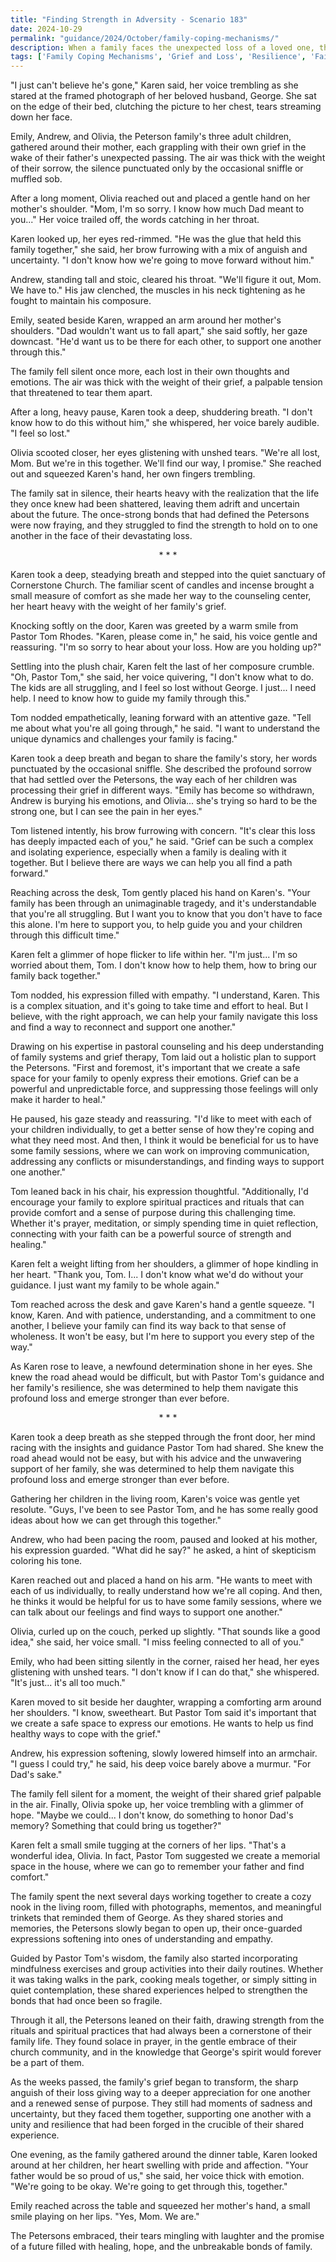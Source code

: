```yaml
---
title: "Finding Strength in Adversity - Scenario 183"
date: 2024-10-29
permalink: "guidance/2024/October/family-coping-mechanisms/"
description: When a family faces the unexpected loss of a loved one, they struggle to cope with their grief and find the strength to move forward. Seeking guidance from Pastor Tom Rhodes, they learn how to navigate their emotions, strengthen their family bonds, and discover the healing power of faith.
tags: ['Family Coping Mechanisms', 'Grief and Loss', 'Resilience', 'Faith and Spirituality', 'Pastoral Guidance']
---
```

"I just can't believe he's gone," Karen said, her voice trembling as she stared at the framed photograph of her beloved husband, George. She sat on the edge of their bed, clutching the picture to her chest, tears streaming down her face.

Emily, Andrew, and Olivia, the Peterson family's three adult children, gathered around their mother, each grappling with their own grief in the wake of their father's unexpected passing. The air was thick with the weight of their sorrow, the silence punctuated only by the occasional sniffle or muffled sob.

After a long moment, Olivia reached out and placed a gentle hand on her mother's shoulder. "Mom, I'm so sorry. I know how much Dad meant to you..." Her voice trailed off, the words catching in her throat.

Karen looked up, her eyes red-rimmed. "He was the glue that held this family together," she said, her brow furrowing with a mix of anguish and uncertainty. "I don't know how we're going to move forward without him."

Andrew, standing tall and stoic, cleared his throat. "We'll figure it out, Mom. We have to." His jaw clenched, the muscles in his neck tightening as he fought to maintain his composure.

Emily, seated beside Karen, wrapped an arm around her mother's shoulders. "Dad wouldn't want us to fall apart," she said softly, her gaze downcast. "He'd want us to be there for each other, to support one another through this."

The family fell silent once more, each lost in their own thoughts and emotions. The air was thick with the weight of their grief, a palpable tension that threatened to tear them apart.

After a long, heavy pause, Karen took a deep, shuddering breath. "I don't know how to do this without him," she whispered, her voice barely audible. "I feel so lost."

Olivia scooted closer, her eyes glistening with unshed tears. "We're all lost, Mom. But we're in this together. We'll find our way, I promise." She reached out and squeezed Karen's hand, her own fingers trembling.

The family sat in silence, their hearts heavy with the realization that the life they once knew had been shattered, leaving them adrift and uncertain about the future. The once-strong bonds that had defined the Petersons were now fraying, and they struggled to find the strength to hold on to one another in the face of their devastating loss.

<center>* * *</center>

Karen took a deep, steadying breath and stepped into the quiet sanctuary of Cornerstone Church. The familiar scent of candles and incense brought a small measure of comfort as she made her way to the counseling center, her heart heavy with the weight of her family's grief.

Knocking softly on the door, Karen was greeted by a warm smile from Pastor Tom Rhodes. "Karen, please come in," he said, his voice gentle and reassuring. "I'm so sorry to hear about your loss. How are you holding up?"

Settling into the plush chair, Karen felt the last of her composure crumble. "Oh, Pastor Tom," she said, her voice quivering, "I don't know what to do. The kids are all struggling, and I feel so lost without George. I just... I need help. I need to know how to guide my family through this."

Tom nodded empathetically, leaning forward with an attentive gaze. "Tell me about what you're all going through," he said. "I want to understand the unique dynamics and challenges your family is facing."

Karen took a deep breath and began to share the family's story, her words punctuated by the occasional sniffle. She described the profound sorrow that had settled over the Petersons, the way each of her children was processing their grief in different ways. "Emily has become so withdrawn, Andrew is burying his emotions, and Olivia... she's trying so hard to be the strong one, but I can see the pain in her eyes."

Tom listened intently, his brow furrowing with concern. "It's clear this loss has deeply impacted each of you," he said. "Grief can be such a complex and isolating experience, especially when a family is dealing with it together. But I believe there are ways we can help you all find a path forward."

Reaching across the desk, Tom gently placed his hand on Karen's. "Your family has been through an unimaginable tragedy, and it's understandable that you're all struggling. But I want you to know that you don't have to face this alone. I'm here to support you, to help guide you and your children through this difficult time."

Karen felt a glimmer of hope flicker to life within her. "I'm just... I'm so worried about them, Tom. I don't know how to help them, how to bring our family back together."

Tom nodded, his expression filled with empathy. "I understand, Karen. This is a complex situation, and it's going to take time and effort to heal. But I believe, with the right approach, we can help your family navigate this loss and find a way to reconnect and support one another."

Drawing on his expertise in pastoral counseling and his deep understanding of family systems and grief therapy, Tom laid out a holistic plan to support the Petersons. "First and foremost, it's important that we create a safe space for your family to openly express their emotions. Grief can be a powerful and unpredictable force, and suppressing those feelings will only make it harder to heal."

He paused, his gaze steady and reassuring. "I'd like to meet with each of your children individually, to get a better sense of how they're coping and what they need most. And then, I think it would be beneficial for us to have some family sessions, where we can work on improving communication, addressing any conflicts or misunderstandings, and finding ways to support one another."

Tom leaned back in his chair, his expression thoughtful. "Additionally, I'd encourage your family to explore spiritual practices and rituals that can provide comfort and a sense of purpose during this challenging time. Whether it's prayer, meditation, or simply spending time in quiet reflection, connecting with your faith can be a powerful source of strength and healing."

Karen felt a weight lifting from her shoulders, a glimmer of hope kindling in her heart. "Thank you, Tom. I... I don't know what we'd do without your guidance. I just want my family to be whole again."

Tom reached across the desk and gave Karen's hand a gentle squeeze. "I know, Karen. And with patience, understanding, and a commitment to one another, I believe your family can find its way back to that sense of wholeness. It won't be easy, but I'm here to support you every step of the way."

As Karen rose to leave, a newfound determination shone in her eyes. She knew the road ahead would be difficult, but with Pastor Tom's guidance and her family's resilience, she was determined to help them navigate this profound loss and emerge stronger than ever before.

<center>* * *</center>

Karen took a deep breath as she stepped through the front door, her mind racing with the insights and guidance Pastor Tom had shared. She knew the road ahead would not be easy, but with his advice and the unwavering support of her family, she was determined to help them navigate this profound loss and emerge stronger than ever before.

Gathering her children in the living room, Karen's voice was gentle yet resolute. "Guys, I've been to see Pastor Tom, and he has some really good ideas about how we can get through this together."

Andrew, who had been pacing the room, paused and looked at his mother, his expression guarded. "What did he say?" he asked, a hint of skepticism coloring his tone.

Karen reached out and placed a hand on his arm. "He wants to meet with each of us individually, to really understand how we're all coping. And then, he thinks it would be helpful for us to have some family sessions, where we can talk about our feelings and find ways to support one another."

Olivia, curled up on the couch, perked up slightly. "That sounds like a good idea," she said, her voice small. "I miss feeling connected to all of you."

Emily, who had been sitting silently in the corner, raised her head, her eyes glistening with unshed tears. "I don't know if I can do that," she whispered. "It's just... it's all too much."

Karen moved to sit beside her daughter, wrapping a comforting arm around her shoulders. "I know, sweetheart. But Pastor Tom said it's important that we create a safe space to express our emotions. He wants to help us find healthy ways to cope with the grief."

Andrew, his expression softening, slowly lowered himself into an armchair. "I guess I could try," he said, his deep voice barely above a murmur. "For Dad's sake."

The family fell silent for a moment, the weight of their shared grief palpable in the air. Finally, Olivia spoke up, her voice trembling with a glimmer of hope. "Maybe we could... I don't know, do something to honor Dad's memory? Something that could bring us together?"

Karen felt a small smile tugging at the corners of her lips. "That's a wonderful idea, Olivia. In fact, Pastor Tom suggested we create a memorial space in the house, where we can go to remember your father and find comfort."

The family spent the next several days working together to create a cozy nook in the living room, filled with photographs, mementos, and meaningful trinkets that reminded them of George. As they shared stories and memories, the Petersons slowly began to open up, their once-guarded expressions softening into ones of understanding and empathy.

Guided by Pastor Tom's wisdom, the family also started incorporating mindfulness exercises and group activities into their daily routines. Whether it was taking walks in the park, cooking meals together, or simply sitting in quiet contemplation, these shared experiences helped to strengthen the bonds that had once been so fragile.

Through it all, the Petersons leaned on their faith, drawing strength from the rituals and spiritual practices that had always been a cornerstone of their family life. They found solace in prayer, in the gentle embrace of their church community, and in the knowledge that George's spirit would forever be a part of them.

As the weeks passed, the family's grief began to transform, the sharp anguish of their loss giving way to a deeper appreciation for one another and a renewed sense of purpose. They still had moments of sadness and uncertainty, but they faced them together, supporting one another with a unity and resilience that had been forged in the crucible of their shared experience.

One evening, as the family gathered around the dinner table, Karen looked around at her children, her heart swelling with pride and affection. "Your father would be so proud of us," she said, her voice thick with emotion. "We're going to be okay. We're going to get through this, together."

Emily reached across the table and squeezed her mother's hand, a small smile playing on her lips. "Yes, Mom. We are."

The Petersons embraced, their tears mingling with laughter and the promise of a future filled with healing, hope, and the unbreakable bonds of family.

